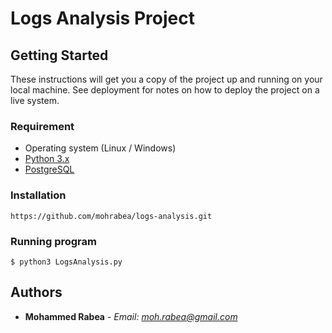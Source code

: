# Logs Analysis Project

## Getting Started
These instructions will get you a copy of the project up and running on your local machine. See deployment for notes on how to deploy the project on a live system.

### Requirement

* Operating system (Linux / Windows)
* [Python 3.x](https://www.python.org/)
* [PostgreSQL](https://www.postgresql.org/)

### Installation

```
https://github.com/mohrabea/logs-analysis.git
```

### Running program

```
$ python3 LogsAnalysis.py
```
## Authors

* **Mohammed Rabea** - *Email: moh.rabea@gmail.com* 



